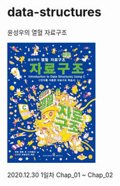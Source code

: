 # data-structures

윤성우의 열혈 자료구조

<img src = "./img/book.jpeg" width="40%">

2020.12.30 1일차 Chap_01 ~ Chap_02
